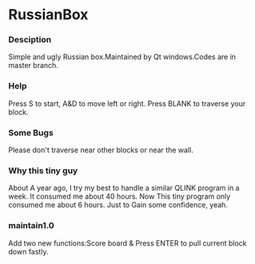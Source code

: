 # RussianBox

### Desciption ###
Simple and ugly Russian box.Maintained by Qt windows.Codes are in master branch.

### Help ###
Press S to start, A&D to move left or right. Press BLANK to traverse your block.

### Some Bugs ###
Please don't traverse near other blocks or near the wall.

### Why this tiny guy ###
About A year ago, I try my best to handle a similar QLINK program in a week. It consumed me about 40 hours.
Now This tiny program only consumed me about 6 hours.
Just to Gain some confidence, yeah.

### maintain1.0 ###
Add two new functions:Score board & Press ENTER to pull current block down fastly.
